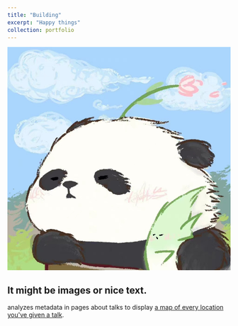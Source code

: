 ```yaml
---
title: "Building"
excerpt: "Happy things"
collection: portfolio
---
```


<img src='/images/11.png'>

It might be images or nice text.
---

analyzes metadata in pages about talks to display [a map of every location you've given a talk](https://huihuigong.github.io/talkmap.html).
